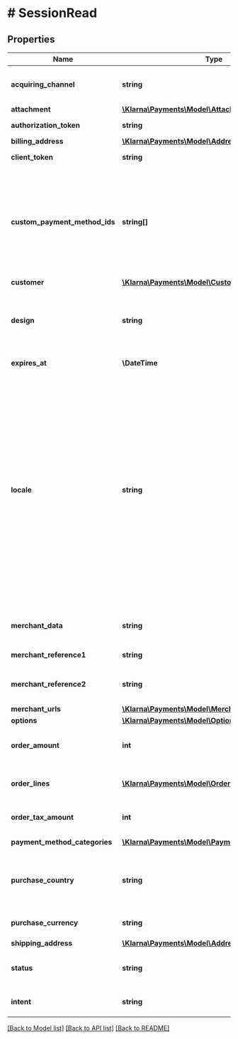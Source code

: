 # # SessionRead

## Properties

Name | Type | Description | Notes
------------ | ------------- | ------------- | -------------
**acquiring_channel** | **string** | The acquiring channel in which the session takes place. Ecommerce is default unless specified. Any other values should be defined in the agreement. | [optional]
**attachment** | [**\Klarna\Payments\Model\Attachment**](Attachment.md) |  | [optional]
**authorization_token** | **string** | Authorization token. | [optional] [readonly]
**billing_address** | [**\Klarna\Payments\Model\Address**](Address.md) |  | [optional]
**client_token** | **string** | Token to be passed to the JS client | [optional] [readonly]
**custom_payment_method_ids** | **string[]** | Promo codes - The array could be used to define which of the configured payment options within a payment category (pay_later, pay_over_time, etc.) should be shown for this purchase. Discuss with the delivery manager to know about the promo codes that will be configured for your account. The feature could also be used to provide promotional offers to specific customers (eg: 0% financing). Please be informed that the usage of this feature can have commercial implications. | [optional]
**customer** | [**\Klarna\Payments\Model\CustomerRead**](CustomerRead.md) |  | [optional]
**design** | **string** | Design package to use in the session. This can only by used if a custom design has been implemented for Klarna Payments and agreed upon in the agreement. It might have a financial impact. Delivery manager will provide the value for the parameter. | [optional]
**expires_at** | **\DateTime** | Session expiration date | [optional] [readonly]
**locale** | **string** | Used to define the language and region of the customer. The locale follows the format of (RFC 1766)[https://datatracker.ietf.org/doc/rfc1766/], meaning its value consists of language-country. The following values are applicable:  AT: \&quot;de-AT\&quot;, \&quot;de-DE\&quot;, \&quot;en-DE\&quot; BE: \&quot;be-BE\&quot;, \&quot;nl-BE\&quot;, \&quot;fr-BE\&quot;, \&quot;en-BE\&quot; CH: \&quot;it-CH\&quot;, \&quot;de-CH\&quot;, \&quot;fr-CH\&quot;, \&quot;en-CH\&quot; DE: \&quot;de-DE\&quot;, \&quot;de-AT\&quot;, \&quot;en-DE\&quot; DK: \&quot;da-DK\&quot;, \&quot;en-DK\&quot; ES: \&quot;es-ES\&quot;, \&quot;ca-ES\&quot;, \&quot;en-ES\&quot; FI: \&quot;fi-FI\&quot;, \&quot;sv-FI\&quot;, \&quot;en-FI\&quot; GB: \&quot;en-GB\&quot; IT: \&quot;it-IT\&quot;, \&quot;en-IT\&quot; NL: \&quot;nl-NL\&quot;, \&quot;en-NL\&quot; NO: \&quot;nb-NO\&quot;, \&quot;en-NO\&quot; PL: \&quot;pl-PL\&quot;, \&quot;en-PL\&quot; SE: \&quot;sv-SE\&quot;, \&quot;en-SE\&quot; US: \&quot;en-US\&quot;. | [optional]
**merchant_data** | **string** | Pass through field to send any information about the order to be used later for reference while retrieving the order details (max 6000 characters) | [optional]
**merchant_reference1** | **string** | Used for storing merchant&#39;s internal order number or other reference. | [optional]
**merchant_reference2** | **string** | Used for storing merchant&#39;s internal order number or other reference. The value is available in the settlement files. (max 255 characters). | [optional]
**merchant_urls** | [**\Klarna\Payments\Model\MerchantUrls**](MerchantUrls.md) |  | [optional]
**options** | [**\Klarna\Payments\Model\Options**](Options.md) |  | [optional]
**order_amount** | **int** | Total amount of the order including tax and any available discounts. The value should be in non-negative minor units. Eg: 25 Euros should be 2500. | [optional]
**order_lines** | [**\Klarna\Payments\Model\OrderLine[]**](OrderLine.md) | The array containing list of line items that are part of this order. Maximum of 1000 line items could be processed in a single order. | [optional]
**order_tax_amount** | **int** | Total tax amount of the order. The value should be in non-negative minor units. Eg: 25 Euros should be 2500. | [optional]
**payment_method_categories** | [**\Klarna\Payments\Model\PaymentMethodCategory[]**](PaymentMethodCategory.md) | Available payment method categories | [optional] [readonly]
**purchase_country** | **string** | The purchase country of the customer. The billing country always overrides purchase country if the values are different. Formatted according to ISO 3166 alpha-2 standard, e.g. GB, SE, DE, US, etc. | [optional]
**purchase_currency** | **string** | The purchase currency of the order. Formatted according to ISO 4217 standard, e.g. USD, EUR, SEK, GBP, etc. | [optional]
**shipping_address** | [**\Klarna\Payments\Model\Address**](Address.md) |  | [optional]
**status** | **string** | The current status of the session. Possible values: &#39;complete&#39;, &#39;incomplete&#39; where &#39;complete&#39; is set when the order has been placed. | [optional] [readonly]
**intent** | **string** | Intent for the session. The field is designed to let partners inform Klarna of the purpose of the customer’s session. | [optional]

[[Back to Model list]](../../README.md#models) [[Back to API list]](../../README.md#endpoints) [[Back to README]](../../README.md)
